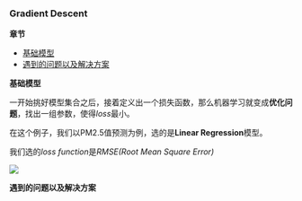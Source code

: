 ### Gradient Descent

**章节**
- [基础模型](#basic)
- [遇到的问题以及解决方案](#solutions)

**<div id='basic'>基础模型</div>**

一开始挑好模型集合之后，接着定义出一个损失函数，那么机器学习就变成**优化问题**，找出一组参数，使得*loss*最小。


在这个例子，我们以PM2.5值预测为例，选的是**Linear Regression**模型。


我们选的*loss function*是*RMSE(Root Mean Square Error)*

![](https://github.com/sherlcok314159/ML/blob/main/Images/root_mean_square_error.png)


**<div id='solutions'>遇到的问题以及解决方案</div>**